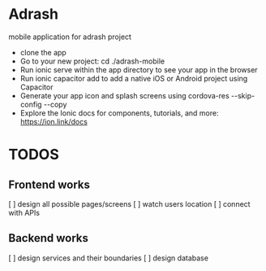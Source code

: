 # Adrash
mobile application for adrash project

- clone the app
- Go to your new project: cd ./adrash-mobile
- Run ionic serve within the app directory to see your app in the browser
- Run ionic capacitor add to add a native iOS or Android project using Capacitor
- Generate your app icon and splash screens using cordova-res --skip-config --copy
- Explore the Ionic docs for components, tutorials, and more: https://ion.link/docs

# TODOS

## Frontend works
[ ] design all possible pages/screens
[ ] watch users location
[ ] connect with APIs

## Backend works
[ ] design services and their boundaries
[ ] design database

